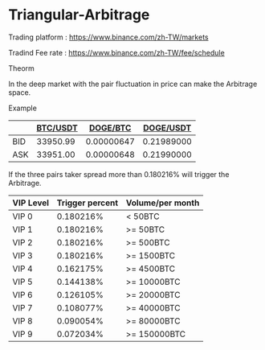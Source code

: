 # Triangular-Arbitrage

Trading platform : https://www.binance.com/zh-TW/markets

Tradind Fee rate : https://www.binance.com/zh-TW/fee/schedule

Theorm

In the deep market with the pair fluctuation in price can make the Arbitrage space.

Example 

|     | [BTC/USDT](https://www.binance.com/zh-TW/trade/BTC_USDT?type=spot)| [DOGE/BTC](https://www.binance.com/zh-TW/trade/DOGE_BTC?type=spot) | [DOGE/USDT](https://www.binance.com/zh-TW/trade/DOGE_USDT?type=spot) |
| --- | --- | --- | --- |
| BID | 33950.99 | 0.00000647 | 0.21989000 |
| ASK | 33951.00 | 0.00000648 | 0.21990000 |

If the three pairs taker spread more than 0.180216% will trigger the Arbitrage.

| VIP Level | Trigger percent | Volume/per month |
| - | - | - |
| VIP 0 | 0.180216% | < 50BTC |
| VIP 1 | 0.180216% | >= 50BTC |
| VIP 2 | 0.180216% | >= 500BTC |
| VIP 3 | 0.180216% | >= 1500BTC |
| VIP 4 | 0.162175% | >= 4500BTC |
| VIP 5 | 0.144138% | >= 10000BTC |
| VIP 6 | 0.126105% | >= 20000BTC |
| VIP 7 | 0.108077% | >= 40000BTC |
| VIP 8 | 0.090054% | >= 80000BTC |
| VIP 9 | 0.072034% | >= 150000BTC |
